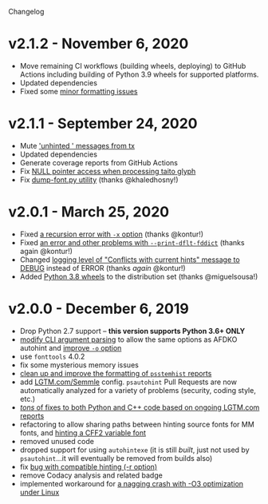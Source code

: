Changelog

# v2.1.2 - November 6, 2020
- Move remaining CI workflows (building wheels, deploying) to GitHub Actions including building of Python 3.9 wheels for supported platforms.
- Updated dependencies
- Fixed some [minor formatting issues](https://github.com/adobe-type-tools/psautohint/pull/272)

# v2.1.1 - September 24, 2020
- Mute ['unhinted <glyphname>' messages from tx](https://github.com/adobe-type-tools/psautohint/issues/231)
- Updated dependencies
- Generate coverage reports from GitHub Actions
- Fix [NULL pointer access when processing taito glyph](https://github.com/adobe-type-tools/psautohint/pull/263)
- Fix [dump-font.py utility](https://github.com/adobe-type-tools/psautohint/commit/e04a11844738584bb7a666fbb69ffb840b2d19ef) (thanks @khaledhosny!)

# v2.0.1 - March 25, 2020
- Fixed [a recursion error with `-x` option](https://github.com/adobe-type-tools/psautohint/issues/223) (thanks @kontur!)
- Fixed [an error and other problems with `--print-dflt-fddict`](https://github.com/adobe-type-tools/psautohint/issues/222) (thanks again @kontur!)
- Changed [logging level of "Conflicts with current hints" message to DEBUG](https://github.com/adobe-type-tools/psautohint/pull/235/commits/69bab0df4eac8c4a88d9ac4dce94c2d6c61aba99) instead of ERROR (thanks _again_ @kontur!)
- Added [Python 3.8 wheels](https://github.com/adobe-type-tools/psautohint/pull/242) to the distribution set (thanks @miguelsousa!)

# v2.0.0 - December 6, 2019
- Drop Python 2.7 support – **this version supports Python 3.6+ ONLY**
- [modify CLI argument parsing](https://github.com/adobe-type-tools/psautohint/issues/176) to allow the same options as AFDKO autohint and [improve `-o` option](https://github.com/adobe-type-tools/psautohint/issues/129)
- use `fonttools` 4.0.2
- fix some mysterious memory issues
- [clean up and improve the formatting of `psstemhist` reports](https://github.com/adobe-type-tools/psautohint/issues/153)
- add [LGTM.com/Semmle](https://lgtm.com/projects/g/adobe-type-tools/psautohint/?mode=tree) config. `psautohint` Pull Requests are now automatically analyzed for a variety of problems (security, coding style, etc.)
- [*tons* of fixes to both Python and C++ code based on ongoing LGTM.com reports](https://lgtm.com/projects/g/adobe-type-tools/psautohint/history/)
- refactoring to allow sharing paths between hinting source fonts for MM fonts, and [hinting a CFF2 variable font](https://github.com/adobe-type-tools/psautohint/issues/105)
- removed unused code
- dropped support for using `autohintexe` (it is still _built_, just not used by `psautohint`...it will eventually be removed from builds also)
- fix [bug with compatible hinting (-r option)](https://github.com/adobe-type-tools/psautohint/issues/189)
- remove Codacy analysis and related badge
- implemented workaround for [a nagging crash with -O3 optimization under Linux](https://github.com/adobe-type-tools/psautohint/issues/103)
